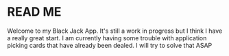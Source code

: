 <h1>READ ME</h1>

<p>Welcome to my Black Jack App. It's still a work in progress but I think I have a really great start. 
I am currently having some trouble with application picking cards that have already been dealed. 
I will try to solve that ASAP</p>